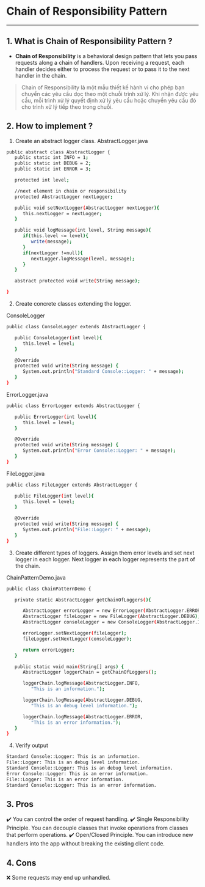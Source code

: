 # Chain of Responsibility Pattern

---

## 1. What is Chain of Responsibility Pattern ?

- **Chain of Responsibility** is a behavioral design pattern that lets you pass requests along a chain of handlers. Upon receiving a request, each handler decides either to process the request or to pass it to the next handler in the chain.

> Chain of Responsibility là một mẫu thiết kế hành vi cho phép bạn chuyển các yêu cầu dọc theo một chuỗi trình xử lý. Khi nhận được yêu cầu, mỗi trình xử lý quyết định xử lý yêu cầu hoặc chuyển yêu cầu đó cho trình xử lý tiếp theo trong chuỗi.

## 2. How to implement ?

1. Create an abstract logger class.
   AbstractLogger.java

```sh
public abstract class AbstractLogger {
   public static int INFO = 1;
   public static int DEBUG = 2;
   public static int ERROR = 3;

   protected int level;

   //next element in chain or responsibility
   protected AbstractLogger nextLogger;

   public void setNextLogger(AbstractLogger nextLogger){
      this.nextLogger = nextLogger;
   }

   public void logMessage(int level, String message){
      if(this.level <= level){
         write(message);
      }
      if(nextLogger !=null){
         nextLogger.logMessage(level, message);
      }
   }

   abstract protected void write(String message);

}
```

2. Create concrete classes extending the logger.

ConsoleLogger

```sh
public class ConsoleLogger extends AbstractLogger {

   public ConsoleLogger(int level){
      this.level = level;
   }

   @Override
   protected void write(String message) {
      System.out.println("Standard Console::Logger: " + message);
   }
}

```

ErrorLogger.java

```sh
public class ErrorLogger extends AbstractLogger {

   public ErrorLogger(int level){
      this.level = level;
   }

   @Override
   protected void write(String message) {
      System.out.println("Error Console::Logger: " + message);
   }
}
```

FileLogger.java

```sh
public class FileLogger extends AbstractLogger {

   public FileLogger(int level){
      this.level = level;
   }

   @Override
   protected void write(String message) {
      System.out.println("File::Logger: " + message);
   }
}
```

3. Create different types of loggers. Assign them error levels and set next logger in each logger. Next logger in each logger represents the part of the chain.

ChainPatternDemo.java

```sh
public class ChainPatternDemo {

   private static AbstractLogger getChainOfLoggers(){

      AbstractLogger errorLogger = new ErrorLogger(AbstractLogger.ERROR);
      AbstractLogger fileLogger = new FileLogger(AbstractLogger.DEBUG);
      AbstractLogger consoleLogger = new ConsoleLogger(AbstractLogger.INFO);

      errorLogger.setNextLogger(fileLogger);
      fileLogger.setNextLogger(consoleLogger);

      return errorLogger;
   }

   public static void main(String[] args) {
      AbstractLogger loggerChain = getChainOfLoggers();

      loggerChain.logMessage(AbstractLogger.INFO,
         "This is an information.");

      loggerChain.logMessage(AbstractLogger.DEBUG,
         "This is an debug level information.");

      loggerChain.logMessage(AbstractLogger.ERROR,
         "This is an error information.");
   }
}
```

4. Verify output

```sh
Standard Console::Logger: This is an information.
File::Logger: This is an debug level information.
Standard Console::Logger: This is an debug level information.
Error Console::Logger: This is an error information.
File::Logger: This is an error information.
Standard Console::Logger: This is an error information.
```

## 3. Pros

✔️ You can control the order of request handling.
✔️ Single Responsibility Principle. You can decouple classes that invoke operations from classes that perform operations.
✔️ Open/Closed Principle. You can introduce new handlers into the app without breaking the existing client code.

## 4. Cons

❌ Some requests may end up unhandled.

